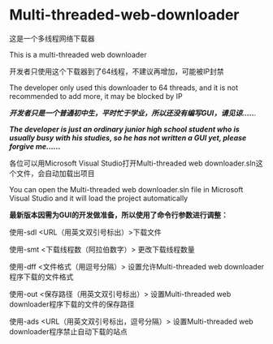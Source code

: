 # Multi-threaded-web-downloader
这是一个多线程网络下载器

This is a multi-threaded web downloader

开发者只使用这个下载器到了64线程，不建议再增加，可能被IP封禁

The developer only used this downloader to 64 threads, and it is not recommended to add more, it may be blocked by IP

_**开发者只是一个普通初中生，平时忙于学业，所以还没有编写GUI，请见谅.....**._

_**The developer is just an ordinary junior high school student who is usually busy with his studies, so he has not written a GUI yet, please forgive me......**_

各位可以用Microsoft Visual Studio打开Multi-threaded web downloader.sln这个文件，会自动加载出项目

You can open the Multi-threaded web downloader.sln file in Microsoft Visual Studio and it will load the project automatically

**最新版本因需为GUI的开发做准备，所以使用了命令行参数进行调整：**

使用-sdl <URL（用英文双引号标出）>下载文件

使用-smt <下载线程数（阿拉伯数字）> 更改下载线程数量

使用-dff <文件格式（用逗号分隔）> 设置允许Multi-threaded web downloader程序下载的文件格式

使用-out <保存路径（用英文双引号标出）> 设置Multi-threaded web downloader程序下载的文件的保存路径

使用-ads <URL（用英文双引号标出，逗号分隔）> 设置Multi-threaded web downloader程序禁止自动下载的站点
